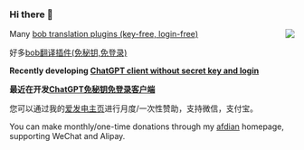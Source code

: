 ### Hi there 👋
<a href="https://github.com/akl7777777">
  <img align="right" src="https://github-readme-stats-mu-azure.vercel.app/api?username=akl7777777&show_icons=true&theme=default" />
</a>

Many [bob translation plugins (key-free, login-free)](https://github.com/akl7777777/bob-plugin-akl-deepl-free-translate)

好多[bob翻译插件(免秘钥,免登录)](https://github.com/akl7777777/bob-plugin-akl-deepl-free-translate)

**Recently developing [ChatGPT client without secret key and login](https://github.com/akl7777777/free-chatgpt-client-pub)**

**最近在开发[ChatGPT免秘钥免登录客户端](https://github.com/akl7777777/free-chatgpt-client-pub)**

您可以通过我的[爱发电主页](https://afdian.net/a/akl7777777)进行月度/一次性赞助，支持微信，支付宝。

You can make monthly/one-time donations through my [afdian](https://afdian.net/a/akl7777777) homepage, supporting WeChat and Alipay.

<!--
**akl7777777/akl7777777** is a ✨ _special_ ✨ repository because its `README.md` (this file) appears on your GitHub profile.

Here are some ideas to get you started:

- 🔭 I’m currently working on ...
- 🌱 I’m currently learning ...
- 👯 I’m looking to collaborate on ...
- 🤔 I’m looking for help with ...
- 💬 Ask me about ...
- 📫 How to reach me: ...
- 😄 Pronouns: ...
- ⚡ Fun fact: ...
-->
